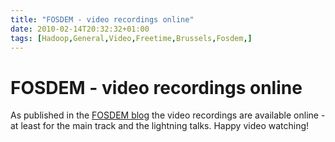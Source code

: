 ```yaml
---
title: "FOSDEM - video recordings online"
date: 2010-02-14T20:32:32+01:00
tags: [Hadoop,General,Video,Freetime,Brussels,Fosdem,]
---
```


# FOSDEM - video recordings online


As published in the <a href="http://fosdem.org/2010/news/video-recordings-online">FOSDEM blog</a> the video recordings 
are available online - at least for the main track and the lightning talks. Happy video watching!
